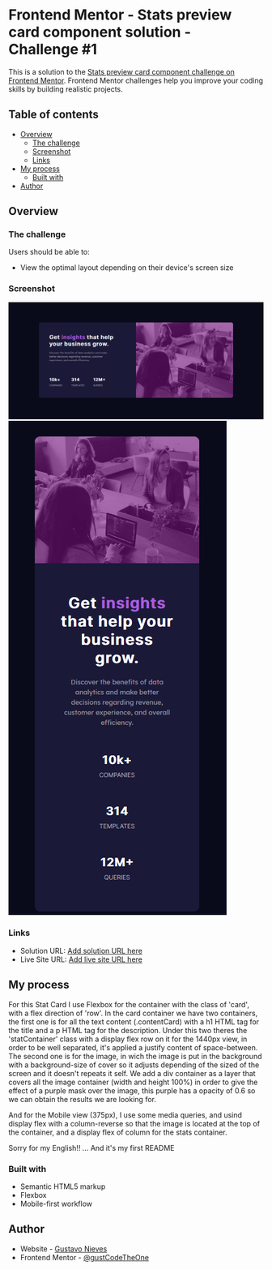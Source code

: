 # Frontend Mentor - Stats preview card component solution - Challenge #1

This is a solution to the [Stats preview card component challenge on Frontend Mentor](https://www.frontendmentor.io/challenges/stats-preview-card-component-8JqbgoU62). Frontend Mentor challenges help you improve your coding skills by building realistic projects.

## Table of contents

- [Overview](#overview)
  - [The challenge](#the-challenge)
  - [Screenshot](#screenshot)
  - [Links](#links)
- [My process](#my-process)
  - [Built with](#built-with)
- [Author](#author)

## Overview

### The challenge

Users should be able to:

- View the optimal layout depending on their device's screen size

### Screenshot

![](./StatsPreviewCardComponent-PC.png)
![](./StatsPreviewCardComponent-Mobile.png)

### Links

- Solution URL: [Add solution URL here](https://www.frontendmentor.io/solutions/html-css-flexbox-pwt5J0fUK)
- Live Site URL: [Add live site URL here](https://gustcodetheone.github.io/statsPreviewCardComponent/)

## My process

For this Stat Card I use Flexbox for the container with the class of 'card', with a flex direction of 'row'. In the card container we have two containers, the first one is for all the text content (.contentCard) with a h1 HTML tag for the title and a p HTML tag for the description. Under this two theres the 'statContainer' class with a display flex row on it for the 1440px view, in order to be well separated, it's applied a justify content of space-between.
The second one is for the image, in wich the image is put in the background with a background-size of cover so it adjusts depending of the sized of the screen and it doesn't repeats it self. We add a div container as a layer that covers all the image container (width and height 100%) in order to give the effect of a purple mask over the image, this purple has a opacity of 0.6 so we can obtain the results we are looking for.

And for the Mobile view (375px), I use some media queries, and usind display flex with a column-reverse so that the image is located at the top of the container, and a display flex of column for the stats container.

Sorry for my English!! ... And it's my first README

### Built with

- Semantic HTML5 markup
- Flexbox
- Mobile-first workflow

## Author

- Website - [Gustavo Nieves](https://github.com/gustCodeTheOne)
- Frontend Mentor - [@gustCodeTheOne](https://www.frontendmentor.io/profile/gustCodeTheOne)
